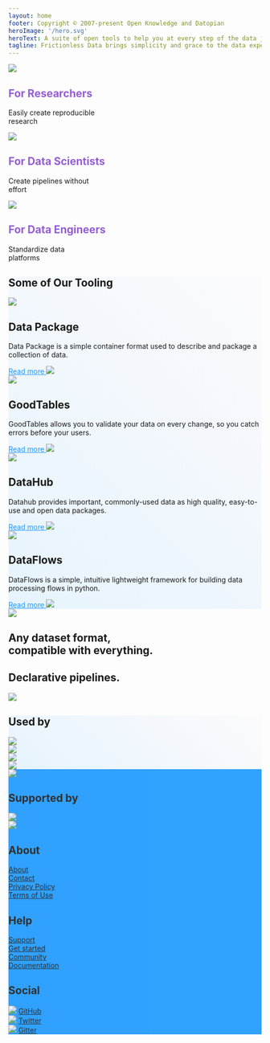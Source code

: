 ```yaml
---
layout: home
footer: Copyright © 2007-present Open Knowledge and Datopian
heroImage: '/hero.svg'
heroText: A suite of open tools to help you at every step of the data journey.
tagline: Frictionless Data brings simplicity and grace to the data experience by providing a suite of open source tools that  help you at every step of your data journey.
---
```


<!-- <div class="container w-full mx-auto">

<div class="flex flex-row flex-wrap">
  <div class="w-1/3 pt-20 mx-auto">
    <div class="text-gray-800 pt-20 text-center p-6">
      <img class="mx-auto h-24 py-12" src="/img/home/dot-light-blue.svg"></img>
      <h2 class="text-3xl font-normal forwho">Approachable</h2>
      <p class="text-gray-800 text-xl font-light pb-12">We keep things as simple as possible. Read the guide and start using and building  in no time!</p>
    </div>
  </div>
  <div class="w-1/3 mx-auto pt-20">
    <div class="text-gray-800 pt-20 text-center p-6">
      <img class="mx-auto h-24 py-12" src="/img/home/dot-dark-blue.svg"></img>
      <h2 class="text-3xl font-normal forwho">Versatile</h2>
      <p class="text-gray-800 text-xl font-light pb-12">An incrementally adoptable ecosystem that scales between a library and a full-featured framework and which works whether you are wrangling an Excel file or working with Terabytes.
      </p>
    </div>
  </div>
  <div class="w-1/3 mx-auto pt-20">
    <div class="text-gray-800 pt-20 text-center p-6">
      <img class="mx-auto py-12 h-24" src="/img/home/dot-violet.svg"></img>
      <h2 class="text-3xl font-normal forwho">Progressive</h2>
      <p class="text-gray-800 text-xl font-light pb-12">We work with your existing tooling and data, enhancing and adding to it. – not replacing it!</p>
    </div>
  </div>
</div>

</div> -->
<!-- 
<div class="banner py-32 w-full gradient-section">
  <p class="text-center text-white text-4xl font-light"> Bringing simplicity and gr ace to the messy world of data</p>
</div> -->

<div class="container w-full mx-auto">

<div class="flex flex-row flex-wrap">
  <div class="w-1/3 py-20 mx-auto">
    <div class="text-gray-800 pt-20 text-center p-6">
      <img class="mx-auto h-48 py-12" src="/img/home/for-researchers.svg"></img>
      <h2 class="text-2xl font-normal forwho">For Researchers</h2>
      <p class="text-gray-800 text-xl font-light pb-12">Easily create reproducible<br> research</p>
    </div>
  </div>
  <div class="w-1/3 mx-auto py-20">
    <div class="text-gray-800 pt-20 text-center p-6">
      <img class="mx-auto h-48 py-12" src="/img/home/for-data-scientists.svg"></img>
      <h2 class="text-2xl font-normal forwho">For Data Scientists</h2>
      <p class="text-gray-800 text-xl font-light pb-12">Create pipelines without<br> effort</p>
    </div>
  </div>
  <div class="w-1/3 mx-auto py-20">
    <div class="text-gray-800 pt-20 text-center p-6">
      <img class="mx-auto py-12 h-48" src="/img/home/for-data-engineers.svg"></img>
      <h2 class="text-2xl font-normal forwho">For Data Engineers</h2>
      <p class="text-gray-800 text-xl font-light pb-12">Standardize data<br> platforms</p>
    </div>
  </div>
</div>

<!-- <div class="banner problems pb-24">
  <h2 class="text-3xl pt-32 pl-8">
    Problems that we solve
  </h2>
  <p class="description text-lg font-light pt-4 pl-8">Those are the problems that we solve..</p>
  <JobsDiagram class="px-48 pt-12"></JobsDiagram>
</div> -->

</div>

<!-- <div class="banner py-32 w-full gradient-section">
  <p class="text-center text-white text-4xl m-12 font-light"> Frictionless Data brings simplicity to the data experience <br> by providing a suite of tools that can help you at every step of your data journey.
</p>
</div> -->

<div class="banner gradient-section-lower-op">

<div class="container mx-auto py-24">
  <h2 class="text-3xl font-normal">Some of Our Tooling</h2>
  <div class="container flex flex-row py-12">
    <div class="w-1/4 text-center mx-auto">
      <img class="w-24 mx-auto py-12" src="/img/home/data-package-icon-2.svg"></img>
      <h2 class="text-xl pt-4 font-medium">Data Package</h2>
      <p class="text-lg font-light pt-4">Data Package is a simple container format used to describe and package a collection of data.</p>
      <a href="https://github.com/frictionlessdata/datapackage-py" class="links-github">Read more <img src="https://image.flaticon.com/icons/png/512/724/724827.png" class="w-4 h-4 inline"/></a>
    </div>
      <div class="w-1/4 mx-auto text-center pl-8">
      <img class="w-24 mx-auto py-12" src="/img/home/goodtables-icon.svg"></img>
      <h2 class="text-xl pt-4 font-medium">GoodTables</h2>
      <p class="text-lg font-light pt-4">GoodTables allows you to validate your data on every change, so you catch errors before your users.</p>
      <a href="https://github.com/frictionlessdata/goodtables-py" class="links-github">Read more <img src="https://image.flaticon.com/icons/png/512/724/724827.png" class="w-4 h-4 inline"/></a>
    </div>
      <div class="w-1/4 mx-auto text-center pl-8">
      <img class="w-24 mx-auto py-12" src="/img/home/datahub-icon.svg"></img>
      <h2 class="text-xl pt-4 font-medium">DataHub</h2>
      <p class="text-lg font-light pt-4">Datahub provides important, commonly-used data as high quality, easy-to-use and open data packages.</p>
      <a href="https://datahub.io/" class="links-github">Read more <img src="https://image.flaticon.com/icons/png/512/724/724827.png" class="w-4 h-4 inline"/></a>
    </div>
      <div class="w-1/4 mx-auto text-center pl-8">
      <img class="w-24 mx-auto py-12" src="/img/home/dataflows-icon.svg"></img>
      <h2 class="text-xl pt-4 font-medium">DataFlows</h2>
      <p class="text-lg font-light pt-4">DataFlows is a simple, intuitive lightweight framework for building data processing flows in python.</p>
      <a href="https://github.com/datahq/dataflows" class="links-github">Read more <img src="https://image.flaticon.com/icons/png/512/724/724827.png" class="w-4 h-4 inline"/></a>
    </div>
  </div>
</div>

</div>

<div class="container w-full mx-auto">

<div class="banner pt-32 pb-40">
  <div class="flex flex-row mx-auto">
    <div class="w-1/2 pt-12 pl-8">
      <img src="/img/json-file-dp.png" class="shadow-xl"/>
    </div>
    <div class="w-1/2 pl-20 pt-6">
      <h2 class="text-3xl font-light pb-4">Any dataset format,<br> compatible with everything. </h2>
    </div>
  </div>
</div>

<div class="banner pb-40 ">
  <div class="flex flex-row mx-auto text-right">
    <div class="w-1/2 pr-20">
      <h2 class="text-3xl font-light pt-6 pb-4">Declarative pipelines.</h2>
    </div>
    <div class="w-1/2 pt-12">
      <img src="/img/json-file-dp.png" class="shadow-xl"/>
    </div>
  </div>
</div>

</div>

<div class="banner gradient-section-lower-op">

<div class="container mx-auto py-12">
  <h2 class="text-3xl font-normal">Used by</h2>
  <div class="banner flex content-center flex-wrap mx-40">
    <div class="w-2/12 mx-auto self-center">
      <img class="w-32" src="https://upload.wikimedia.org/wikipedia/commons/7/7c/Kaggle_logo.png"></img>
    </div>
    <div class="w-2/12 mx-auto self-center">
      <img class="w-64" src="https://numfocus.org/wp-content/uploads/2016/07/pandas-logo-300.png"></img>
    </div>
    <div class="w-2/12 mx-auto self-center">
      <img class="w-32" src="https://upload.wikimedia.org/wikipedia/commons/7/7c/Kaggle_logo.png"></img>
    </div>
    <div class="w-2/12 mx-auto self-center">
      <img class="w-64" src="https://numfocus.org/wp-content/uploads/2016/07/pandas-logo-300.png"></img>
    </div>
  </div>
</div>

</div>


<footer class="banner fd-footer py-16"> 
  <div class="banner flex flex-row">
    <div class="w-1/3 text-center pl-10">
      <img class="w-64" src="/img/home/logo-white-thicker.svg"></img>
    </div>
    <div class="container w-2/3 flex justify-center flex-row px-10">
      <div class="text-left px-8">
        <h2 class="text-xl font-normal text-white">Supported by</h2>
        <div><img class="w-32 mx-auto py-8" src="/img/home/alfred.svg"></img></div>
        <div><img class="w-32 mx-auto" src="/img/home/open-data-institute.svg"></img></div>
      </div>
      <div class="text-left pl-20 px-8">
        <h2 class="text-xl text-white font-normal">About</h2>
        <div class="pt-6"><a href="/about/" class="text-white font-light text-lg">About</a></div>
        <div class="pt-6"><a href="/contact/" class="text-white font-light text-lg">Contact</a></div>
        <div class="pt-6"><a href="/privacy-policy/" class="text-white font-light text-lg">Privacy Policy</a></div>
        <div class="pt-6"><a href="/terms-of-use/" class="text-white font-light text-lg">Terms of Use</a></div>
      </div>
      <div class="text-left pl-20 px-8">
        <h2 class="text-xl text-white font-normal">Help</h2>
        <div class="pt-6"><a href="/contribute/" class="text-white font-light text-lg">Support</a></div>
        <div class="pt-6"><a href="/home/" class="text-white font-light text-lg">Get started</a></div>
        <div class="pt-6"><a href="/team/" class="text-white font-light text-lg">Community</a></div>
        <div class="pt-6"><a href="/documentation/" class="text-white font-light text-lg">Documentation</a></div>
      </div>
      <div class="text-left pl-20">
        <h2 class="text-xl text-white font-normal">Social</h2>
        <div class="pt-4">
          <img class="w-8 inline-block align-middle" src="/img/home/github.svg"></img>
          <a href="https://github.com/frictionlessdata/" class="text-white inline pl-2 font-light text-lg">GitHub</a>
        </div>
        <div class="pt-6">
          <img class="w-8 inline-block align-middle" src="/img/home/twitter.svg"></img>
          <a href="https://twitter.com/hashtag/frictionlessdata" class="text-white pl-2 inline font-light text-lg">Twitter</a>
        </div>
        <div class="pt-6 pr-10">
          <img class="w-8 inline-block align-middle" src="/img/home/gitter.svg"></img>
          <a href="https://gitter.im/frictionlessdata/chat" class="text-white pl-2 inline font-light text-lg">Gitter</a>
        </div>
      </div>
    </div>
  </div>
</footer>

<script>
import JobsDiagram from "@theme/components/JobsDiagram.vue";

export default {
  components: { JobsDiagram }
};
</script>

<style>

.gradient-section {
  background: rgb(148,93,214);
  background: linear-gradient(223deg, rgba(148,93,214,0.6015406846332283) 0%, rgba(30,162,255,0.6) 100%);
}

.gradient-section-lower-op {
  background: rgb(148,93,214);
  background: linear-gradient(223deg, rgba(148,93,214,0.015406846332283) 0%, rgba(30,162,255,0.1) 100%);
}

.forwho {
  color: #945DD6;
}

.highlighted {
  color: #945DD6;
  font-weight: 400;
}

.links-github {
  color: #1A98FF;

}

.fd-footer {
  background-color: #1A98FF;
  opacity: 0.9;
}

</style>